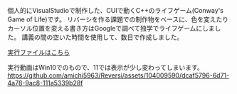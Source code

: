 個人的にVisualStudioで制作した、CUIで動くC++のライフゲーム(Conway's Game of Life)です。
リバーシを作る課題での制作物をベースに、色を変えたりカーソル位置を変える書き方はGoogleで調べて独学でライフゲームにしました。
講義の間の空いた時間を使用して、数日で作成しました。

[実行ファイルはこちら](https://github.com/amichi5963/Reversi/blob/main/Reversi.exe)


実行動画はWin10でのもので、11では表示が少し変わってしまいます。
https://github.com/amichi5963/Reversi/assets/104009590/dcaf5796-6d71-4a78-9ac8-111a5339b28f

